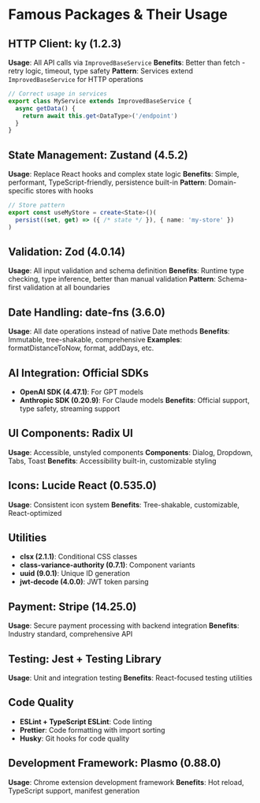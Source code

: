 # Famous Packages & Their Usage

## HTTP Client: ky (1.2.3)
**Usage**: All API calls via `ImprovedBaseService`
**Benefits**: Better than fetch - retry logic, timeout, type safety
**Pattern**: Services extend `ImprovedBaseService` for HTTP operations

```typescript
// Correct usage in services
export class MyService extends ImprovedBaseService {
  async getData() {
    return await this.get<DataType>('/endpoint')
  }
}
```

## State Management: Zustand (4.5.2)
**Usage**: Replace React hooks and complex state logic
**Benefits**: Simple, performant, TypeScript-friendly, persistence built-in
**Pattern**: Domain-specific stores with hooks

```typescript
// Store pattern
export const useMyStore = create<State>()(
  persist((set, get) => ({ /* state */ }), { name: 'my-store' })
)
```

## Validation: Zod (4.0.14)
**Usage**: All input validation and schema definition
**Benefits**: Runtime type checking, type inference, better than manual validation
**Pattern**: Schema-first validation at all boundaries

## Date Handling: date-fns (3.6.0)
**Usage**: All date operations instead of native Date methods
**Benefits**: Immutable, tree-shakable, comprehensive
**Examples**: formatDistanceToNow, format, addDays, etc.

## AI Integration: Official SDKs
- **OpenAI SDK (4.47.1)**: For GPT models
- **Anthropic SDK (0.20.9)**: For Claude models
**Benefits**: Official support, type safety, streaming support

## UI Components: Radix UI
**Usage**: Accessible, unstyled components
**Components**: Dialog, Dropdown, Tabs, Toast
**Benefits**: Accessibility built-in, customizable styling

## Icons: Lucide React (0.535.0)
**Usage**: Consistent icon system
**Benefits**: Tree-shakable, customizable, React-optimized

## Utilities
- **clsx (2.1.1)**: Conditional CSS classes
- **class-variance-authority (0.7.1)**: Component variants
- **uuid (9.0.1)**: Unique ID generation
- **jwt-decode (4.0.0)**: JWT token parsing

## Payment: Stripe (14.25.0)
**Usage**: Secure payment processing with backend integration
**Benefits**: Industry standard, comprehensive API

## Testing: Jest + Testing Library
**Usage**: Unit and integration testing
**Benefits**: React-focused testing utilities

## Code Quality
- **ESLint + TypeScript ESLint**: Code linting
- **Prettier**: Code formatting with import sorting
- **Husky**: Git hooks for code quality

## Development Framework: Plasmo (0.88.0)
**Usage**: Chrome extension development framework
**Benefits**: Hot reload, TypeScript support, manifest generation